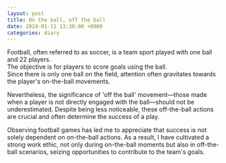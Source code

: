 ```yaml
---
layout: post
title: On the ball, off the ball
date: 2024-01-11 13:30:00 +0900
categories: diary
---
```


Football, often referred to as soccer, is a team sport played with one ball and 22 players.  
The objective is for players to score goals using the ball.  
Since there is only one ball on the field, attention often gravitates towards the player's on-the-ball movements.

Nevertheless, the significance of 'off the ball' movement—those made when a player is not directly engaged with the ball—should not be underestimated. Despite being less noticeable, these off-the-ball actions are crucial and often determine the success of a play.

Observing football games has led me to appreciate that success is not solely dependent on on-the-ball actions. As a result, I have cultivated a strong work ethic, not only during on-the-ball moments but also in off-the-ball scenarios, seizing opportunities to contribute to the team's goals.

